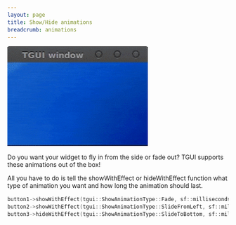 ```yaml
---
layout: page
title: Show/Hide animations
breadcrumb: animations
---
```


<img src="/resources/Tutorials/ShowHideAnimations.gif" alt="Show/Hide Animations" width="320" height="227" />

Do you want your widget to fly in from the side or fade out? TGUI supports these animations out of the box!

All you have to do is tell the showWithEffect or hideWithEffect function what type of animation you want and how long the animation should last.
```c++
button1->showWithEffect(tgui::ShowAnimationType::Fade, sf::milliseconds(800));
button2->showWithEffect(tgui::ShowAnimationType::SlideFromLeft, sf::milliseconds(500));
button3->hideWithEffect(tgui::ShowAnimationType::SlideToBottom, sf::milliseconds(500));
```
